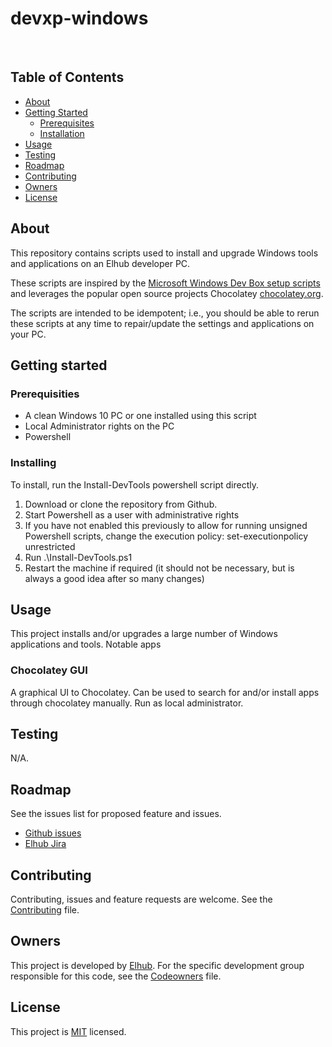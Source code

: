 # devxp-windows

[<img src="https://img.shields.io/badge/repo-github-blue" alt="">](https://github.com/elhub/devxp-windows)
[<img src="https://img.shields.io/badge/issues-jira-orange" alt="">](https://jira.elhub.cloud/issues/?jql=project%20%3D%20%22Team%20Dev%22%20AND%20component%20%3D%20devxp-windows%20AND%20status%20!%3D%20Done)
[<img src="https://teamcity.elhub.cloud/app/rest/builds/buildType:(id:DevXp_DevXpWindows_PublishDocs)/statusIcon" alt="">](https://teamcity.elhub.cloud/project/DevXp_DevXpWindows?mode=builds#all-projects)
[<img src="https://sonar.elhub.cloud/api/project_badges/measure?project=no.elhub.devxp%3Adevxp-windows&metric=alert_status" alt="">](https://sonar.elhub.cloud/dashboard?id=no.elhub.devxp%3Adevxp-windows)
[<img src="https://sonar.elhub.cloud/api/project_badges/measure?project=no.elhub.devxp%3Adevxp-windows&metric=ncloc" alt="">](https://sonar.elhub.cloud/dashboard?id=no.elhub.devxp%3Adevxp-windows)
[<img src="https://sonar.elhub.cloud/api/project_badges/measure?project=no.elhub.devxp%3Adevxp-windows&metric=bugs" alt="">](https://sonar.elhub.cloud/dashboard?id=no.elhub.devxp%3Adevxp-windows)
[<img src="https://sonar.elhub.cloud/api/project_badges/measure?project=no.elhub.devxp%3Adevxp-windows&metric=vulnerabilities" alt="">](https://sonar.elhub.cloud/dashboard?id=no.elhub.devxp%3Adevxp-windows)
[<img src="https://sonar.elhub.cloud/api/project_badges/measure?project=no.elhub.devxp%3Adevxp-windows&metric=coverage" alt="">](https://sonar.elhub.cloud/dashboard?id=no.elhub.devxp%3Adevxp-windows)

## Table of Contents

* [About](#about)
* [Getting Started](#getting-started)
   * [Prerequisites](#prerequisites)
   * [Installation](#installation)
* [Usage](#usage)
* [Testing](#testing)
* [Roadmap](#roadmap)
* [Contributing](#contributing)
* [Owners](#owners)
* [License](#license)


## About

This repository contains scripts used to install and upgrade Windows tools and applications on an Elhub developer PC.

These scripts are inspired by the [Microsoft Windows Dev Box setup scripts](https://github.com/microsoft/windows-dev-box-setup-scripts)
and leverages the popular open source projects Chocolatey [chocolatey.org](http://chocolatey.org).

The scripts are intended to be idempotent; i.e., you should be able to rerun these scripts at any time to repair/update
the settings and applications on your PC.


## Getting started

### Prerequisities

* A clean Windows 10 PC or one installed using this script
* Local Administrator rights on the PC
* Powershell

### Installing

To install, run the Install-DevTools powershell script directly.

1. Download or clone the repository from Github.
2. Start Powershell as a user with administrative rights 
3. If you have not enabled this previously to allow for running unsigned Powershell scripts, change the execution policy: set-executionpolicy unrestricted
4. Run .\Install-DevTools.ps1
5. Restart the machine if required (it should not be necessary, but is always a good idea after so many changes)


## Usage

This project installs and/or upgrades a large number of Windows applications and tools. Notable apps

### Chocolatey GUI

A graphical UI to Chocolatey. Can be used to search for and/or install apps through chocolatey manually. Run as local
administrator.


## Testing

N/A.


## Roadmap

See the issues list for proposed feature and issues.
* [Github issues](https://github.com/elhub/dev-tools-windows/issues)
* [Elhub Jira](https://jira.elhub.cloud/issues/?jql=project%20%3D%20TD%20AND%20component%20%3D%20dev-tools-windows%20AND%20resolution%20%3D%20Unresolved)


## Contributing

Contributing, issues and feature requests are welcome. See the
[Contributing](https://github.com/elhub/dev-tools-windows/blob/main/CONTRIBUTING.md) file.


## Owners

This project is developed by [Elhub](https://elhub.no). For the specific development group responsible for this
code, see the [Codeowners](https://github.com/elhub/dev-tools-windows/blob/main/CODEOWNERS) file.


## License

This project is [MIT](https://github.com/elhub/dev-tools-windows/blob/main/LICENSE.md) licensed.
